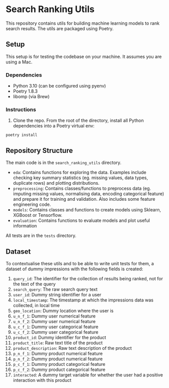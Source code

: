 # Search Ranking Utils

This repository contains utils for building machine learning models to rank search results. The utils are packaged using Poetry.

## Setup

This setup is for testing the codebase on your machine. It assumes you are using a Mac.

### Dependencies

- Python 3.10 (can be configured using pyenv)
- Poetry 1.8.3
- libomp (via Brew)

### Instructions

1. Clone the repo. From the root of the directory, install all Python dependencies into a Poetry virtual env:

```
poetry install
```

## Repository Structure

The main code is in the `search_ranking_utils` directory.

- `eda`: Contains functions for exploring the data. Examples include checking key summary statistics (eg. missing values, data types, duplicate rows) and plotting distributions.
- `preprocessing`: Contains classes/functions to preprocess data (eg. imputing missing values, normalising data, encoding categorical feature) and prepare it for training and validation. Also includes some feature engineering code.
- `models`: Contains classes and functions to create models using Sklearn, XGBoost or Tensorflow.
- `evaluation`: Contains functions to evaluate models and plot useful information

All tests are in the `tests` directory.

## Dataset

To contextualise these utils and to be able to write unit tests for them, a dataset of dummy impressions with the following fields is created:

1. `query_id`: The identifier for the collection of results being ranked, not for the text of the query
1. `search_query`: The raw search query text
1. `user_id`: Dummy string identifier for a user
1. `local_timestamp`: The timestamp at which the impressions data was collected, in local time
1. `geo_location`: Dummy location where the user is
1. `u_n_f_1`: Dummy user numerical feature
1. `u_n_f_2`: Dummy user numerical feature
1. `u_c_f_1`: Dummy user categorical feature
1. `u_c_f_2`: Dummy user categorical feature
1. `product_id`: Dummy identifier for the product
1. `product_title`: Raw text title of the product
1. `product_description`: Raw text description of the product
1. `p_n_f_1`: Dummy product numerical feature
1. `p_n_f_2`: Dummy product numerical feature
1. `p_c_f_1`: Dummy product categorical feature
1. `p_c_f_2`: Dummy product categorical feature
1. `interacted`: A dummy target variable for whether the user had a positive interaction with this product
